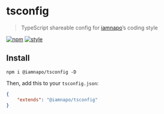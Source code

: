 # tsconfig

> TypeScript shareable config for [iamnapo](https://iamnapo.me)’s coding style

[![npm](https://badges.iamnapo.me/npm/@iamnapo/tsconfig)](https://www.npmjs.com/package/@iamnapo/tsconfig) [![style](https://badges.iamnapo.me/style)](https://iamnapo.me)

## Install

```console
npm i @iamnapo/tsconfig -D
```

Then, add this to your `tsconfig.json`:

```json
{
	"extends": "@iamnapo/tsconfig"
}
```
